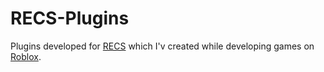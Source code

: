 # RECS-Plugins

Plugins developed for [RECS](https://github.com/AmaranthineCodices/recs) which I'v created while developing games on [Roblox](https://roblox.com).
